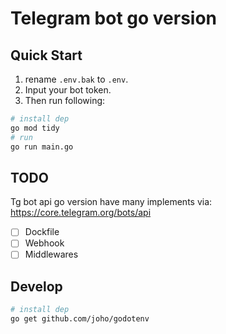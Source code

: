 # Telegram bot go version

## Quick Start
1. rename `.env.bak` to `.env`.
2. Input your bot token.
3. Then run following:
```bash
# install dep
go mod tidy
# run
go run main.go
```

## TODO
Tg bot api go version have many implements via: https://core.telegram.org/bots/api
- [ ] Dockfile
- [ ] Webhook
- [ ] Middlewares

## Develop

```bash
# install dep
go get github.com/joho/godotenv
```
